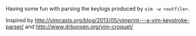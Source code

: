 Having some fun with parsing the keylogs produced by `vim -w <outfile>`.

Inspired by http://vimcasts.org/blog/2013/05/vimprint---a-vim-keystroke-parser/ and http://www.drbunsen.org/vim-croquet/
